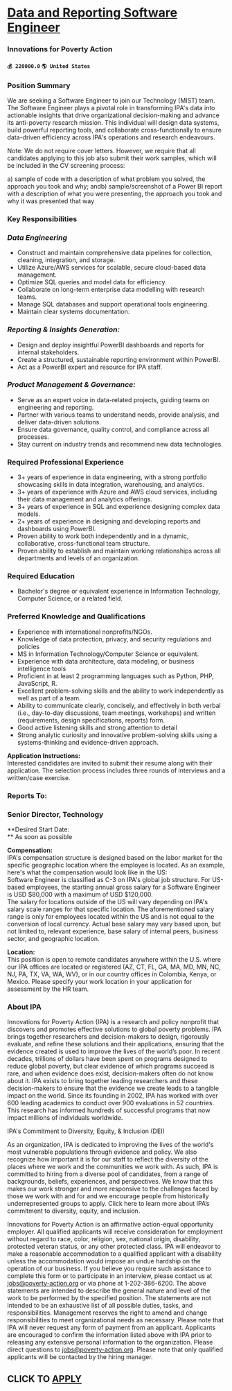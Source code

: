 # [Data and Reporting Software Engineer](https://www.remotewlb.com/apply/data-and-reporting-software-engineer)  
### Innovations for Poverty Action  
#### `💰 220000.0` `🌎 United States`  

### Position Summary

We are seeking a Software Engineer to join our Technology (MIST) team. The Software Engineer plays a pivotal role in transforming IPA's data into actionable insights that drive organizational decision-making and advance its anti-poverty research mission. This individual will design data systems, build powerful reporting tools, and collaborate cross-functionally to ensure data-driven efficiency across IPA's operations and research endeavours.

Note: We do not require cover letters. However, we require that all candidates applying to this job also submit their work samples, which will be included in the CV screening process:

a) sample of code with a description of what problem you solved, the approach you took and why; andb) sample/screenshot of a Power BI report with a description of what you were presenting, the approach you took and why it was presented that way

### Key Responsibilities

###  _Data Engineering_

  * Construct and maintain comprehensive data pipelines for collection, cleaning, integration, and storage.
  * Utilize Azure/AWS services for scalable, secure cloud-based data management.
  * Optimize SQL queries and model data for efficiency.
  * Collaborate on long-term enterprise data modelling with research teams.
  * Manage SQL databases and support operational tools engineering.
  * Maintain clear systems documentation.

###  _Reporting & Insights Generation:_

  * Design and deploy insightful PowerBI dashboards and reports for internal stakeholders.
  * Create a structured, sustainable reporting environment within PowerBI.
  * Act as a PowerBI expert and resource for IPA staff.

###  _Product Management & Governance:_

  * Serve as an expert voice in data-related projects, guiding teams on engineering and reporting.
  * Partner with various teams to understand needs, provide analysis, and deliver data-driven solutions.
  * Ensure data governance, quality control, and compliance across all processes.
  * Stay current on industry trends and recommend new data technologies.

### Required Professional Experience

  * 3+ years of experience in data engineering, with a strong portfolio showcasing skills in data integration, warehousing, and analytics.
  * 3+ years of experience with Azure and AWS cloud services, including their data management and analytics offerings.
  * 3+ years of experience in SQL and experience designing complex data models.
  * 2+ years of experience in designing and developing reports and dashboards using PowerBI.
  * Proven ability to work both independently and in a dynamic, collaborative, cross-functional team structure.
  * Proven ability to establish and maintain working relationships across all departments and levels of an organization.

### Required Education

  * Bachelor's degree or equivalent experience in Information Technology, Computer Science, or a related field.

### Preferred Knowledge and Qualifications

  * Experience with international nonprofits/NGOs.
  * Knowledge of data protection, privacy, and security regulations and policies
  * MS in Information Technology/Computer Science or equivalent.
  * Experience with data architecture, data modeling, or business intelligence tools
  * Proficient in at least 2 programming languages such as Python, PHP, JavaScript, R.
  * Excellent problem-solving skills and the ability to work independently as well as part of a team.
  * Ability to communicate clearly, concisely, and effectively in both verbal (i.e., day-to-day discussions, team meetings, workshops) and written (requirements, design specifications, reports) form.
  * Good active listening skills and strong attention to detail
  * Strong analytic curiosity and innovative problem-solving skills using a systems-thinking and evidence-driven approach.

 **Application Instructions:**  
Interested candidates are invited to submit their resume along with their application. The selection process includes three rounds of interviews and a written/case exercise.

### Reports To:

### Senior Director, Technology

 **Desired Start Date:  
** As soon as possible

 **Compensation:**  
IPA's compensation structure is designed based on the labor market for the specific geographic location where the employee is located. As an example, here's what the compensation would look like in the US:  
Software Engineer is classified as C-3 on IPA's global job structure. For US-based employees, the starting annual gross salary for a Software Engineer is USD $80,000 with a maximum of USD $120,000.  
The salary for locations outside of the US will vary depending on IPA's salary scale ranges for that specific location. The aforementioned salary range is only for employees located within the US and is not equal to the conversion of local currency. Actual base salary may vary based upon, but not limited to, relevant experience, base salary of internal peers, business sector, and geographic location.

 **Location:**  
This position is open to remote candidates anywhere within the U.S. where our IPA offices are located or registered (AZ, CT, FL, GA, MA, MD, MN, NC, NJ, PA, TX, VA, WA, WV), or in our country offices in Colombia, Kenya, or Mexico. Please specify your work location in your application for assessment by the HR team.

### About IPA

Innovations for Poverty Action (IPA) is a research and policy nonprofit that discovers and promotes effective solutions to global poverty problems. IPA brings together researchers and decision-makers to design, rigorously evaluate, and refine these solutions and their applications, ensuring that the evidence created is used to improve the lives of the world’s poor. In recent decades, trillions of dollars have been spent on programs designed to reduce global poverty, but clear evidence of which programs succeed is rare, and when evidence does exist, decision-makers often do not know about it. IPA exists to bring together leading researchers and these decision-makers to ensure that the evidence we create leads to a tangible impact on the world. Since its founding in 2002, IPA has worked with over 600 leading academics to conduct over 900 evaluations in 52 countries. This research has informed hundreds of successful programs that now impact millions of individuals worldwide.

IPA's Commitment to Diversity, Equity, & Inclusion (DEI)

As an organization, IPA is dedicated to improving the lives of the world's most vulnerable populations through evidence and policy. We also recognize how important it is for our staff to reflect the diversity of the places where we work and the communities we work with. As such, IPA is committed to hiring from a diverse pool of candidates, from a range of backgrounds, beliefs, experiences, and perspectives. We know that this makes our work stronger and more responsive to the challenges faced by those we work with and for and we encourage people from historically underrepresented groups to apply. Click here to learn more about IPA’s commitment to diversity, equity, and inclusion.

Innovations for Poverty Action is an affirmative action-equal opportunity employer. All qualified applicants will receive consideration for employment without regard to race, color, religion, sex, national origin, disability, protected veteran status, or any other protected class. IPA will endeavor to make a reasonable accommodation to a qualified applicant with a disability unless the accommodation would impose an undue hardship on the operation of our business. If you believe you require such assistance to complete this form or to participate in an interview, please contact us at jobs@poverty-action.org or via phone at 1-202-386-6200. The above statements are intended to describe the general nature and level of the work to be performed by the specified position. The statements are not intended to be an exhaustive list of all possible duties, tasks, and responsibilities. Management reserves the right to amend and change responsibilities to meet organizational needs as necessary.
Please note that IPA will never request any form of payment from an applicant. Applicants are encouraged to confirm the information listed above with IPA prior to releasing any extensive personal information to the organization. Please direct questions to jobs@poverty-action.org. Please note that only qualified applicants will be contacted by the hiring manager.

  
## CLICK TO [APPLY](https://www.remotewlb.com/apply/data-and-reporting-software-engineer)

